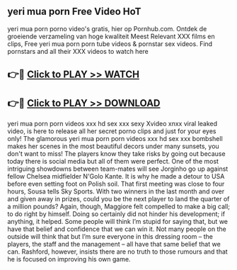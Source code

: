 ## yeri mua porn Free Video HoT 

yeri mua porn porno video's gratis, hier op Pornhub.com. Ontdek de groeiende verzameling van hoge kwaliteit Meest Relevant XXX films en clips,
Free yeri mua porn porn tube videos & pornstar sex videos. Find pornstars and all their XXX videos to watch here


## 👉🔴 [Click to PLAY >> WATCH](http://us.freeplayer.one?title=yeri_mua_porn&ref=16D)

## 👉🔴 [Click to PLAY >> DOWNLOAD](http://us.freeplayer.one?title=yeri_mua_porn&ref=16D)


yeri mua porn porn videos xxx hd sex xxx sexy Xvideo xnxx viral leaked video, is here to release all her secret porno clips and just for your eyes only! The glamorous yeri mua porn porn videos xxx hd sex xxx bombshell makes her scenes in the most beautiful decors under many sunsets, you don't want to miss! The players know they take risks by going out because today there is social media but all of them were perfect. One of the most intriguing showdowns between team-mates will see Jorginho go up against fellow Chelsea midfielder N'Golo Kante. It is why he made a detour to USA before even setting foot on Polish soil. That first meeting was close to four hours, Sousa tells Sky Sports. With two winners in the last month and over and given away in prizes, could you be the next player to land the quarter of a million pounds? Again, though, Maggiore felt compelled to make a big call; to do right by himself. Doing so certainly did not hinder his development; if anything, it helped. Some people will think I’m stupid for saying that, but we have that belief and confidence that we can win it. Not many people on the outside will think that but I’m sure everyone in this dressing room – the players, the staff and the management – all have that same belief that we can. Rashford, however, insists there are no truth to those rumours and that he is focused on improving his own game.